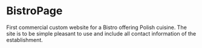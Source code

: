 # BistroPage
First commercial custom website for a Bistro offering Polish cuisine. The site is to be simple pleasant to use and include all contact information of the establishment. 
